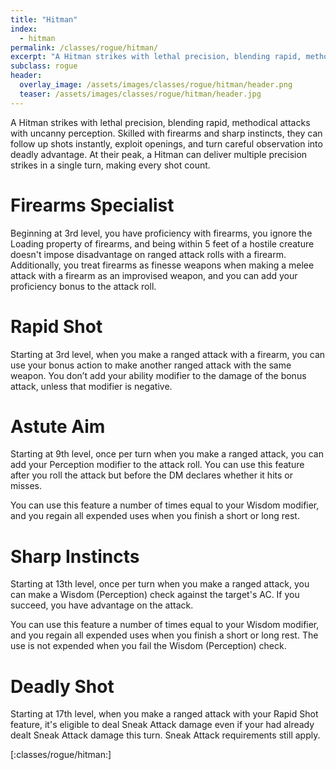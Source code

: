 ```yaml
---
title: "Hitman"
index:
  - hitman
permalink: /classes/rogue/hitman/
excerpt: "A Hitman strikes with lethal precision, blending rapid, methodical attacks with uncanny perception."
subclass: rogue
header:
  overlay_image: /assets/images/classes/rogue/hitman/header.png
  teaser: /assets/images/classes/rogue/hitman/header.jpg
---
```

A Hitman strikes with lethal precision, blending rapid, methodical attacks with uncanny perception. Skilled with firearms and sharp instincts, they can follow up shots instantly, exploit openings, and turn careful observation into deadly advantage. At their peak, a Hitman can deliver multiple precision strikes in a single turn, making every shot count.

# Firearms Specialist
Beginning at 3rd level, you have proficiency with firearms, you ignore the Loading property of firearms, and being within 5 feet of a hostile creature doesn't impose disadvantage on ranged attack rolls with a firearm. Additionally, you treat firearms as finesse weapons when making a melee attack with a firearm as an improvised weapon, and you can add your proficiency bonus to the attack roll.

# Rapid Shot
Starting at 3rd level, when you make a ranged attack with a firearm, you can use your bonus action to make another ranged attack with the same weapon. You don’t add your ability modifier to the damage of the bonus attack, unless that modifier is negative.

# Astute Aim
Starting at 9th level, once per turn when you make a ranged attack, you can add your Perception modifier to the attack roll. You can use this feature after you roll the attack but before the DM declares whether it hits or misses.

You can use this feature a number of times equal to your Wisdom modifier, and you regain all expended uses when you finish a short or long rest.

# Sharp Instincts
Starting at 13th level, once per turn when you make a ranged attack, you can make a Wisdom (Perception) check against the target's AC. If you succeed, you have advantage on the attack.

You can use this feature a number of times equal to your Wisdom modifier, and you regain all expended uses when you finish a short or long rest. The use is not expended when you fail the Wisdom (Perception) check.

# Deadly Shot
Starting at 17th level, when you make a ranged attack with your Rapid Shot feature, it's eligible to deal Sneak Attack damage even if your had already dealt Sneak Attack damage this turn. Sneak Attack requirements still apply.

[:classes/rogue/hitman:]
